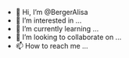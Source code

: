 - 👋 Hi, I’m @BergerAlisa
- 👀 I’m interested in ...
- 🌱 I’m currently learning ...
- 💞️ I’m looking to collaborate on ...
- 📫 How to reach me ...

<!---
BergerAlisa/BergerAlisa is a ✨ special ✨ repository because its `README.md` (this file) appears on your GitHub profile.
You can click the Preview link to take a look at your changes.
--->
